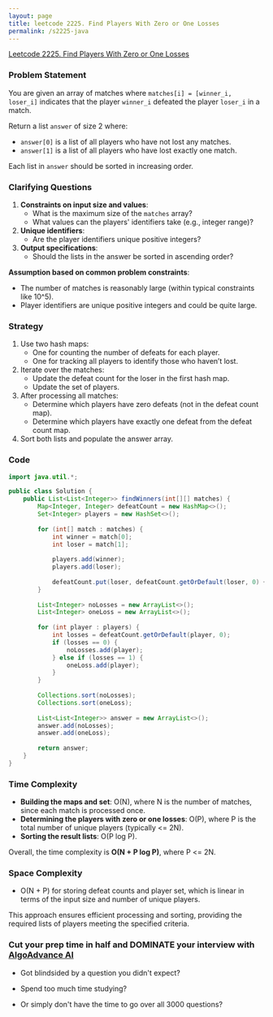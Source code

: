 ```yaml
---
layout: page
title: leetcode 2225. Find Players With Zero or One Losses
permalink: /s2225-java
---
```

[Leetcode 2225. Find Players With Zero or One Losses](https://algoadvance.github.io/algoadvance/l2225)
### Problem Statement
You are given an array of matches where `matches[i] = [winner_i, loser_i]` indicates that the player `winner_i` defeated the player `loser_i` in a match.

Return a list `answer` of size 2 where:
- `answer[0]` is a list of all players who have not lost any matches.
- `answer[1]` is a list of all players who have lost exactly one match.

Each list in `answer` should be sorted in increasing order.

### Clarifying Questions
1. **Constraints on input size and values**:
   - What is the maximum size of the `matches` array?
   - What values can the players' identifiers take (e.g., integer range)?
2. **Unique identifiers**:
   - Are the player identifiers unique positive integers?
3. **Output specifications**:
   - Should the lists in the answer be sorted in ascending order?

**Assumption based on common problem constraints**:
- The number of matches is reasonably large (within typical constraints like 10^5).
- Player identifiers are unique positive integers and could be quite large.

### Strategy
1. Use two hash maps:
   - One for counting the number of defeats for each player.
   - One for tracking all players to identify those who haven’t lost.
2. Iterate over the matches:
   - Update the defeat count for the loser in the first hash map.
   - Update the set of players.
3. After processing all matches:
   - Determine which players have zero defeats (not in the defeat count map).
   - Determine which players have exactly one defeat from the defeat count map.
4. Sort both lists and populate the answer array.

### Code
```java
import java.util.*;

public class Solution {
    public List<List<Integer>> findWinners(int[][] matches) {
        Map<Integer, Integer> defeatCount = new HashMap<>();
        Set<Integer> players = new HashSet<>();
        
        for (int[] match : matches) {
            int winner = match[0];
            int loser = match[1];
            
            players.add(winner);
            players.add(loser);
            
            defeatCount.put(loser, defeatCount.getOrDefault(loser, 0) + 1);
        }
        
        List<Integer> noLosses = new ArrayList<>();
        List<Integer> oneLoss = new ArrayList<>();
        
        for (int player : players) {
            int losses = defeatCount.getOrDefault(player, 0);
            if (losses == 0) {
                noLosses.add(player);
            } else if (losses == 1) {
                oneLoss.add(player);
            }
        }
        
        Collections.sort(noLosses);
        Collections.sort(oneLoss);
        
        List<List<Integer>> answer = new ArrayList<>();
        answer.add(noLosses);
        answer.add(oneLoss);
        
        return answer;
    }
}
```

### Time Complexity
- **Building the maps and set**: O(N), where N is the number of matches, since each match is processed once.
- **Determining the players with zero or one losses**: O(P), where P is the total number of unique players (typically <= 2N).
- **Sorting the result lists**: O(P log P).

Overall, the time complexity is **O(N + P log P)**, where P <= 2N.

### Space Complexity
- O(N + P) for storing defeat counts and player set, which is linear in terms of the input size and number of unique players.

This approach ensures efficient processing and sorting, providing the required lists of players meeting the specified criteria.


### Cut your prep time in half and DOMINATE your interview with [AlgoAdvance AI](https://algoAdvance.com)

- Got blindsided by a question you didn't expect?

- Spend too much time studying?

- Or simply don't have the time to go over all 3000 questions?

